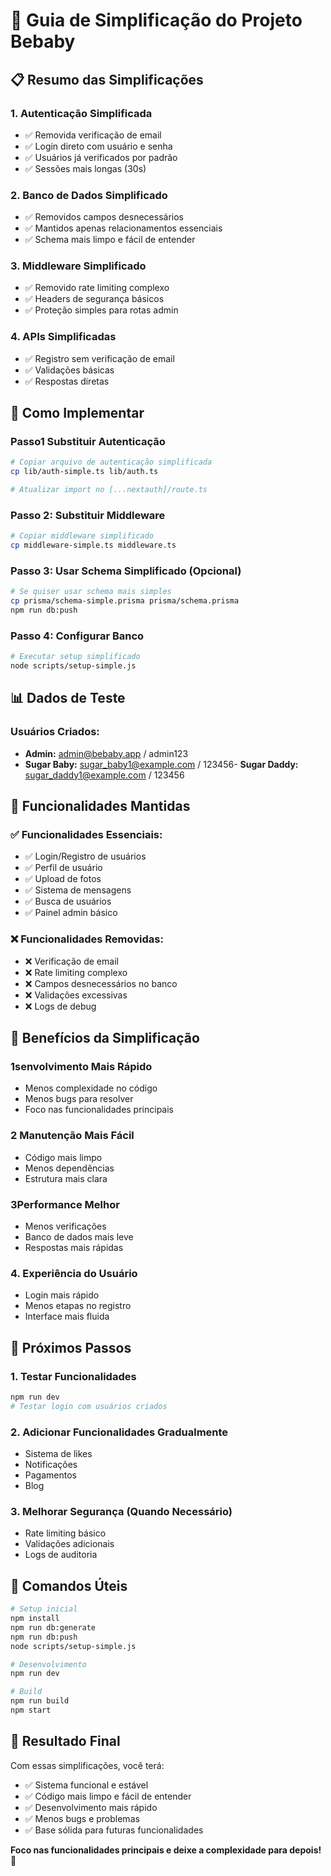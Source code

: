 # 🚀 Guia de Simplificação do Projeto Bebaby

## 📋 **Resumo das Simplificações**

### **1. Autenticação Simplificada**
- ✅ Removida verificação de email
- ✅ Login direto com usuário e senha
- ✅ Usuários já verificados por padrão
- ✅ Sessões mais longas (30s)

### **2. Banco de Dados Simplificado**
- ✅ Removidos campos desnecessários
- ✅ Mantidos apenas relacionamentos essenciais
- ✅ Schema mais limpo e fácil de entender

### **3. Middleware Simplificado**
- ✅ Removido rate limiting complexo
- ✅ Headers de segurança básicos
- ✅ Proteção simples para rotas admin

### **4. APIs Simplificadas**
- ✅ Registro sem verificação de email
- ✅ Validações básicas
- ✅ Respostas diretas

## 🔧 **Como Implementar**

### **Passo1 Substituir Autenticação**
```bash
# Copiar arquivo de autenticação simplificada
cp lib/auth-simple.ts lib/auth.ts

# Atualizar import no [...nextauth]/route.ts
```

### **Passo 2: Substituir Middleware**
```bash
# Copiar middleware simplificado
cp middleware-simple.ts middleware.ts
```

### **Passo 3: Usar Schema Simplificado (Opcional)**
```bash
# Se quiser usar schema mais simples
cp prisma/schema-simple.prisma prisma/schema.prisma
npm run db:push
```

### **Passo 4: Configurar Banco**
```bash
# Executar setup simplificado
node scripts/setup-simple.js
```

## 📊 **Dados de Teste**

### **Usuários Criados:**
- **Admin:** admin@bebaby.app / admin123
- **Sugar Baby:** sugar_baby1@example.com / 123456- **Sugar Daddy:** sugar_daddy1@example.com / 123456
## 🎯 **Funcionalidades Mantidas**

### **✅ Funcionalidades Essenciais:**
- ✅ Login/Registro de usuários
- ✅ Perfil de usuário
- ✅ Upload de fotos
- ✅ Sistema de mensagens
- ✅ Busca de usuários
- ✅ Painel admin básico

### **❌ Funcionalidades Removidas:**
- ❌ Verificação de email
- ❌ Rate limiting complexo
- ❌ Campos desnecessários no banco
- ❌ Validações excessivas
- ❌ Logs de debug

## 🚀 **Benefícios da Simplificação**

### **1senvolvimento Mais Rápido**
- Menos complexidade no código
- Menos bugs para resolver
- Foco nas funcionalidades principais

### **2 Manutenção Mais Fácil**
- Código mais limpo
- Menos dependências
- Estrutura mais clara

### **3Performance Melhor**
- Menos verificações
- Banco de dados mais leve
- Respostas mais rápidas

### **4. Experiência do Usuário**
- Login mais rápido
- Menos etapas no registro
- Interface mais fluida

## 🔄 **Próximos Passos**

### **1. Testar Funcionalidades**
```bash
npm run dev
# Testar login com usuários criados
```

### **2. Adicionar Funcionalidades Gradualmente**
- Sistema de likes
- Notificações
- Pagamentos
- Blog

### **3. Melhorar Segurança (Quando Necessário)**
- Rate limiting básico
- Validações adicionais
- Logs de auditoria

## 📝 **Comandos Úteis**

```bash
# Setup inicial
npm install
npm run db:generate
npm run db:push
node scripts/setup-simple.js

# Desenvolvimento
npm run dev

# Build
npm run build
npm start
```

## 🎉 **Resultado Final**

Com essas simplificações, você terá:
- ✅ Sistema funcional e estável
- ✅ Código mais limpo e fácil de entender
- ✅ Desenvolvimento mais rápido
- ✅ Menos bugs e problemas
- ✅ Base sólida para futuras funcionalidades

**Foco nas funcionalidades principais e deixe a complexidade para depois!** 🚀 
